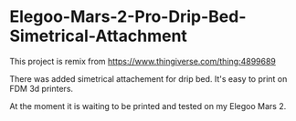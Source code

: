 # Elegoo-Mars-2-Pro-Drip-Bed-Simetrical-Attachment

This project is remix from https://www.thingiverse.com/thing:4899689

There was added simetrical attachement for drip bed. It's easy to print on FDM 3d printers.

At the moment it is waiting to be printed and tested on my Elegoo Mars 2.
